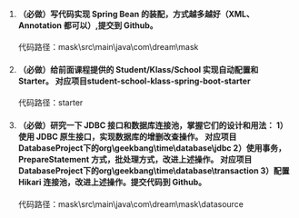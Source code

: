 1. #### （必做）写代码实现 Spring Bean 的装配，方式越多越好（XML、Annotation 都可以）,提交到 Github。

    代码路径：mask\src\main\java\com\dream\mask

2. #### （必做）给前面课程提供的 Student/Klass/School 实现自动配置和 Starter。 对应项目student-school-klass-spring-boot-starter

   代码路径：starter

3. #### （必做）研究一下 JDBC 接口和数据库连接池，掌握它们的设计和用法： 1）使用 JDBC 原生接口，实现数据库的增删改查操作。 对应项目DatabaseProject下的org\geekbang\time\database\jdbc 2）使用事务，PrepareStatement 方式，批处理方式，改进上述操作。 对应项目DatabaseProject下的org\geekbang\time\database\transaction 3）配置 Hikari 连接池，改进上述操作。提交代码到 Github。

    代码路径：mask\src\main\java\com\dream\mask\datasource

